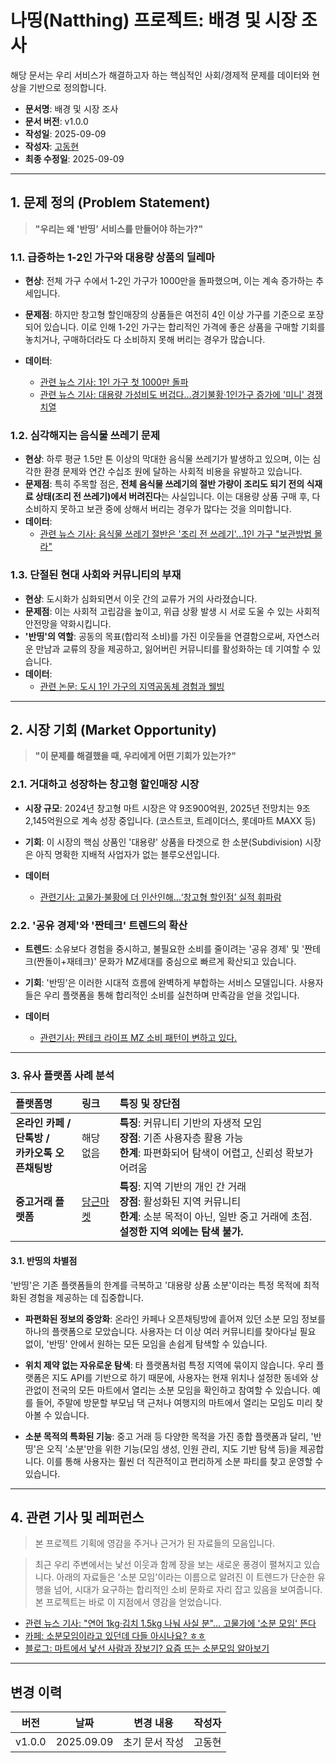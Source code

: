 # 나띵(Natthing) 프로젝트: 배경 및 시장 조사

해당 문서는 우리 서비스가 해결하고자 하는 핵심적인 사회/경제적 문제를 데이터와 현상을 기반으로 정의합니다.

- **문서명**:  배경 및 시장 조사 
- **문서 버전**: v1.0.0
- **작성일**: 2025-09-09
- **작성자**: [고동현](https://github.com/rhehdgus8831)
- **최종 수정일**: 2025-09-09

---

## 1. 문제 정의 (Problem Statement)

> **"우리는 왜 '반띵' 서비스를 만들어야 하는가?"**

### 1.1. 급증하는 1-2인 가구와 대용량 상품의 딜레마

- **현상**: 전체 가구 수에서 1-2인 가구가 1000만을 돌파했으며, 이는 계속 증가하는 추세입니다.

- **문제점**: 하지만 창고형 할인매장의 상품들은 여전히 4인 이상 가구를 기준으로 포장되어 있습니다. 이로 인해 1-2인 가구는 합리적인 가격에 좋은 상품을 구매할 기회를 놓치거나, 구매하더라도 다 소비하지 못해 버리는 경우가 많습니다.
- **데이터**:
    - [관련 뉴스 기사: 1인 가구 첫 1000만 돌파](https://www.kmib.co.kr/article/view.asp?arcid=1756284537&code=11131100&cp=nv)
    - [관련 뉴스 기사: 대용량 가성비도 버겁다…경기불황·1인가구 증가에 '미니' 경쟁 치열](https://news.nate.com/view/20250523n30462)

### 1.2. 심각해지는 음식물 쓰레기 문제

- **현상**: 하루 평균 1.5만 톤 이상의 막대한 음식물 쓰레기가 발생하고 있으며, 이는 심각한 환경 문제와 연간 수십조 원에 달하는 사회적 비용을 유발하고 있습니다.
- **문제점**: 특히 주목할 점은, **전체 음식물 쓰레기의 절반 가량이 조리도 되기 전의 식재료 상태(조리 전 쓰레기)에서 버려진다**는 사실입니다. 이는 대용량 상품 구매 후, 다 소비하지 못하고 보관 중에 상해서 버리는 경우가 많다는 것을 의미합니다.
- **데이터**:
    - [관련 뉴스 기사: 음식물 쓰레기 절반은 '조리 전 쓰레기'...1인 가구 "보관방법 몰라" ](https://foodtoday.or.kr/mobile/article.html?no=185242)

### 1.3. 단절된 현대 사회와 커뮤니티의 부재

- **현상**: 도시화가 심화되면서 이웃 간의 교류가 거의 사라졌습니다.
- **문제점**: 이는 사회적 고립감을 높이고, 위급 상황 발생 시 서로 도울 수 있는 사회적 안전망을 약화시킵니다.
- **'반띵'의 역할**: 공동의 목표(합리적 소비)를 가진 이웃들을 연결함으로써, 자연스러운 만남과 교류의 장을 제공하고, 잃어버린 커뮤니티를 활성화하는 데 기여할 수 있습니다.
- **데이터**:
    - [관련 논문: 도시 1인 가구의 지역공동체 경험과 웰빙 ](https://www.kihasa.re.kr/hswr/v.45/2/422/%EB%8F%84%EC%8B%9C+1%EC%9D%B8+%EA%B0%80%EA%B5%AC%EC%9D%98+%EC%A7%80%EC%97%AD%EA%B3%B5%EB%8F%99%EC%B2%B4+%EA%B2%BD%ED%97%98%EA%B3%BC+%EC%9B%B0%EB%B9%99+%EC%A7%88%EC%A0%81%EB%8B%A4%EC%A4%91%EC%82%AC%EB%A1%80%EC%97%B0%EA%B5%AC)

---

## 2. 시장 기회 (Market Opportunity)

> **"이 문제를 해결했을 때, 우리에게 어떤 기회가 있는가?"**

### 2.1. 거대하고 성장하는 창고형 할인매장 시장

- **시장 규모**: 2024년 창고형 마트 시장은 약 9조900억원, 2025년 전망치는 9조2,145억원으로 계속 성장 중입니다. (코스트코, 트레이더스, 롯데마트 MAXX 등)
- **기회**: 이 시장의 핵심 상품인 '대용량' 상품을 타겟으로 한 소분(Subdivision) 시장은 아직 명확한 지배적 사업자가 없는 블루오션입니다.

- **데이터**
    - [관련기사: 고물가·불황에 더 인산인해…‘창고형 할인점’ 실적 휘파람](https://www.etoday.co.kr/news/view/2445468)

### 2.2. '공유 경제'와 '짠테크' 트렌드의 확산

- **트렌드**: 소유보다 경험을 중시하고, 불필요한 소비를 줄이려는 '공유 경제' 및 '짠테크(짠돌이+재테크)' 문화가 MZ세대를 중심으로 빠르게 확산되고 있습니다.
- **기회**: '반띵'은 이러한 시대적 흐름에 완벽하게 부합하는 서비스 모델입니다. 사용자들은 우리 플랫폼을 통해 합리적인 소비를 실천하며 만족감을 얻을 것입니다.

- **데이터**
  - [관련기사: 짠테크 라이프 MZ 소비 패턴이 변하고 있다.](https://www.handmk.com/news/articleView.html?idxno=20512)
---
### 3. 유사 플랫폼 사례 분석

| 플랫폼명                                  | 링크                                                                     | 특징 및 장단점 |
|:--------------------------------------|:-----------------------------------------------------------------------| :--- |
| **온라인 카페 /<br> 단톡방 /<br> 카카오톡 오픈채팅방** | 해당 없음                                                                  | **특징**: 커뮤니티 기반의 자생적 모임<br>**장점**: 기존 사용자층 활용 가능<br>**한계**: 파편화되어 탐색이 어렵고, 신뢰성 확보가 어려움 |
| **중고거래 플랫폼**                          | [당근마켓](https://www.daangn.com/kr/?in=%EC%95%88%EC%96%91%EB%8F%99-4643) | **특징**: 지역 기반의 개인 간 거래<br>**장점**: 활성화된 지역 커뮤니티<br>**한계**: 소분 목적이 아닌, 일반 중고 거래에 초점. **설정한 지역 외에는 탐색 불가.** |


#### 3.1. **반띵의 차별점**

'반띵'은 기존 플랫폼들의 한계를 극복하고 '대용량 상품 소분'이라는 특정 목적에 최적화된 경험을 제공하는 데 집중합니다.

* **파편화된 정보의 중앙화**: 온라인 카페나 오픈채팅방에 흩어져 있던 소분 모임 정보를 하나의 플랫폼으로 모았습니다. 사용자는 더 이상 여러 커뮤니티를 찾아다닐 필요 없이, '반띵' 안에서 원하는 모든 모임을 손쉽게 탐색할 수 있습니다.


* **위치 제약 없는 자유로운 탐색**: 타 플랫폼처럼 특정 지역에 묶이지 않습니다. 우리 플랫폼은 지도 API를 기반으로 하기 때문에, 사용자는 현재 위치나 설정한 동네와 상관없이 전국의 모든 마트에서 열리는 소분 모임을 확인하고 참여할 수 있습니다. 예를 들어, 주말에 방문할 부모님 댁 근처나 여행지의 마트에서 열리는 모임도 미리 찾아볼 수 있습니다.


* **소분 목적의 특화된 기능**: 중고 거래 등 다양한 목적을 가진 종합 플랫폼과 달리, '반띵'은 오직 '소분'만을 위한 기능(모임 생성, 인원 관리, 지도 기반 탐색 등)을 제공합니다. 이를 통해 사용자는 훨씬 더 직관적이고 편리하게 소분 파티를 찾고 운영할 수 있습니다.


---



## 4. 관련 기사 및 레퍼런스

> 본 프로젝트 기획에 영감을 주거나 근거가 된 자료들의 모음입니다.

> 최근 우리 주변에서는 낯선 이웃과 함께 장을 보는 새로운 풍경이 펼쳐지고 있습니다. 아래의 자료들은 '소분 모임'이라는 이름으로 알려진 이 트렌드가 단순한 유행을 넘어, 시대가 요구하는 합리적인 소비 문화로 자리 잡고 있음을 보여줍니다. 본 프로젝트는 바로 이 지점에서 영감을 얻었습니다.

- [관련 뉴스 기사: "연어 1kg·김치 1.5kg 나눠 사실 분"... 고물가에 '소분 모임' 뜬다](https://www.chosun.com/national/weekend/2025/08/16/3T3R4QTPXRECLHM6ZK7GLGI7BY/?utm_source=naver&utm_medium=referral&utm_campaign=naver-news)
- [카페: 소분모임이라고 있던데 다들 아시나요? ㅎㅎ](https://cafe.naver.com/ratmsoo82/179078?art=ZXh0ZXJuYWwtc2VydmljZS1uYXZlci1zZWFyY2gtY2FmZS1wcg.eyJhbGciOiJIUzI1NiIsInR5cCI6IkpXVCJ9.eyJjYWZlVHlwZSI6IkNBRkVfVVJMIiwiY2FmZVVybCI6InJhdG1zb284MiIsImFydGljbGVJZCI6MTc5MDc4LCJpc3N1ZWRBdCI6MTc1NzM1MzAyMDc3Mn0.aF_fDu0FYEY7wnKHMgqs2b8mXo2qjp2ko_0mdzkjYac)
- [블로그: 마트에서 낯선 사람과 장보기? 요즘 뜨는 소분모임 알아보기](https://blog.naver.com/nhlife_pr/223978172557)

---

## 변경 이력

| 버전     | 날짜         | 변경 내용 | 작성자 |
|--------|------------|----------|-----|
| v1.0.0 | 2025.09.09 | 초기 문서 작성 | 고동현 |

